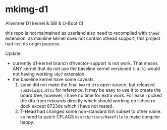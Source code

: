 # mkimg-d1
Allwinner D1 kernel & SBI & U-Boot CI

this repo is not maintained as userland also need to recompiled with `thead` extension.
as mainline kernel does not contain xthead support, this project had lost its origin purpose.

Update:
- currently d1-kernel branch d1/vector-support is not work. That means ANY kernel that do not
use the baseline kernel versioned `5.4.61` would not having working `v0p7` extension.
- the baseline kernel have some caveats.
   1. sunxi did not make the final `board.dts` open source, but released `sun20iw1p1.dtsi` for
   reference. It may be easy to use it to create the board tree, however, i have no time for
   extra work. For ease i picked the dtb from rvboards directly which should working on lichee
   rv dock except 8723ds which i have not tested.
   2. T-Head had changed some non-standard ISA subset to other name. so need to patch CFLAGS in
   `arch/riscv/Makefile` to make compiler happy.